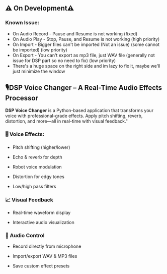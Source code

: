 ## ⚠️ On Development⚠️

### Known Issue:
* On Audio Record - Pause and Resume is not working (fixed)
* On Audio Play - Stop, Pause, and Resume is not working (high priority)
* On Import - Bigger files can't be imported (Not an issue) (some cannot be imported) (low priority)
* On Export - You can't export as mp3 file, just WAV file (generally not issue for DSP part so no need to fix) (low priority)
* There's a huge space on the right side and im lazy to fix it, maybe we'll just minimize the window


## 🎙️DSP Voice Changer – A Real-Time Audio Effects Processor
**DSP Voice Changer** is a Python-based application that transforms your voice with professional-grade effects.
Apply pitch shifting, reverb, distortion, and more—all in real-time with visual feedback."

### 🎚️ Voice Effects:

* Pitch shifting (higher/lower)

* Echo & reverb for depth

* Robot voice modulation

* Distortion for edgy tones

* Low/high pass filters

### 📈 Visual Feedback

* Real-time waveform display

* Interactive audio visualization

### 💾 Audio Control

* Record directly from microphone

* Import/export WAV & MP3 files

* Save custom effect presets
